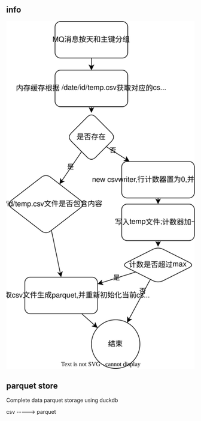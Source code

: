 ## info

![流程图.drawio.svg](./流程图.drawio.svg)

## parquet store

Complete data parquet storage using duckdb

csv -----> parquet
